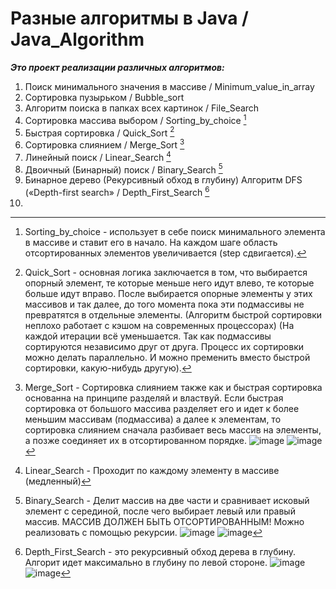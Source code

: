 # Разные алгоритмы в Java / Java_Algorithm
___Это проект реализации различных алгоритмов:___
1. Поиск минимального значения в массиве / Minimum_value_in_array 
2. Сортировка пузырьком / Bubble_sort 
3. Алгоритм поиска в папках всех картинок / File_Search 
4. Сортировка массива выбором / Sorting_by_choice [^4]
5. Быстрая сортировка / Quick_Sort [^5]
6. Сортировка слиянием / Merge_Sort [^6]
7. Линейный поиск / Linear_Search [^7]
8. Двоичный (Бинарный) поиск / Binary_Search [^8]
9. Бинарное дерево (Рекурсивный обход в глубину) Алгоритм DFS («Depth-first search» / Depth_First_Search [^9]
10. 




[^4]: Sorting_by_choice - использует в себе поиск минимального элемента в массиве и ставит его в начало. На каждом шаге область отсортированных элементов увеличивается (step сдвигается).
[^5]: Quick_Sort - основная логика заключается в том, что выбирается опорный элемент, те которые меньше него идут влево, те которые больше идут вправо. После выбирается опорные элементы у этих массивов и так далее, до того момента пока эти подмассивы не превратятся в отдельные элементы. (Алгоритм быстрой сортировки неплохо работает с кэшом на современных процессорах) (На каждой итерации всё уменьшается. Так как подмассивы сортируются независимо друг от друга. Процесс их сортировки можно делать параллельно. И можно пременить вместо быстрой сортировки, какую-нибудь другую).
[^6]: Merge_Sort - Сортировка слиянием также как и быстрая сортировка основанна на принципе разделяй и властвуй. Если быстрая сортировка от большого массива разделяет его и идет к более меньшим массивам (подмассива) а далее к элементам, то сортировка слиянием сначала разбивает весь массив на элементы, а позже соединяет их в отсортированном порядке. ![image](https://user-images.githubusercontent.com/35079479/146191035-bdee7459-867d-4d6e-906a-0aa1826e34b3.png)
![image](https://user-images.githubusercontent.com/35079479/146193112-6bb12ad0-03c4-476d-b84f-9d1ac4522225.png)
[^7]: Linear_Search - Проходит по каждому элементу в массиве (медленный)
[^8]: Binary_Search - Делит массив на две части и сравнивает исковый элемент с серединой, после чего выбирает левый или правый массив. МАССИВ ДОЛЖЕН БЫТЬ ОТСОРТИРОВАННЫМ! Можно реализовать с помощью рекурсии. ![image](https://user-images.githubusercontent.com/35079479/146417618-5790fd18-ad1a-45db-a290-5818920b5a48.png)
 ![image](https://user-images.githubusercontent.com/35079479/146413871-1c5950dd-aa1d-4534-a131-00fb3b46e0e1.png)
[^9]: Depth_First_Search - это рекурсивный обход дерева в глубину. Алгорит идет максимально в глубину по левой стороне. ![image](https://user-images.githubusercontent.com/35079479/146454556-86eb56ce-22c1-47f7-8442-c58c177b9f06.png) ![image](https://user-images.githubusercontent.com/35079479/146456063-056f39d5-4e5f-4f2d-a919-3adc6c5b5ef3.png)


